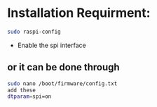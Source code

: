 # Installation Requirment:

```bash
sudo raspi-config
```
* Enable the spi interface

## or it can be done through 
```bash
sudo nano /boot/firmware/config.txt
add these
dtparam=spi=on

```